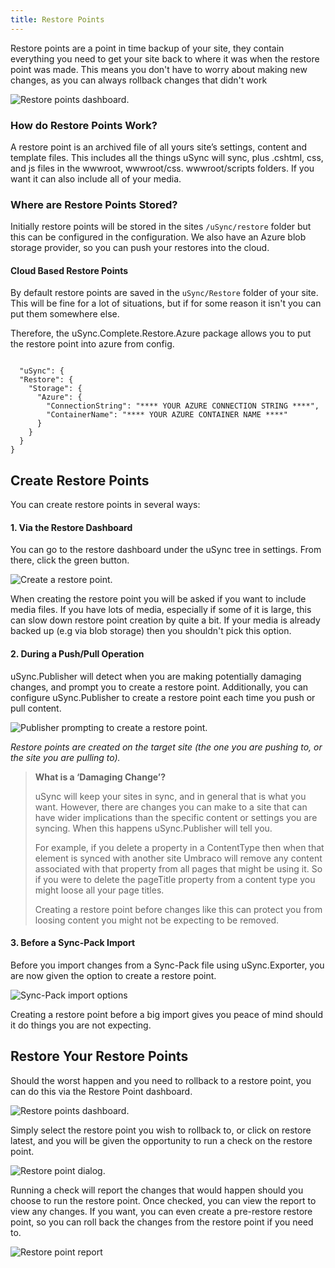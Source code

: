 ```yaml
---
title: Restore Points
---
```


Restore points are a point in time backup of your site, they contain everything you need to get your site back to where it was when the restore point was made. This means you don't have to worry about making new changes, as you can always rollback changes that didn't work

![Restore points dashboard.](restore-point-dashboard.png)

### How do Restore Points Work?

A restore point is an archived file of all yours site’s settings, content and template files. This includes all the things uSync will sync, plus .cshtml, css, and js files in the wwwroot, wwwroot/css. wwwroot/scripts folders. If you want it can also include all of your media.

### Where are Restore Points Stored?

Initially restore points will be stored in the sites `/uSync/restore` folder but this can be configured in the configuration. We also have an Azure blob storage provider, so you can push your restores into the cloud.

#### Cloud Based Restore Points

By default restore points are saved in the `uSync/Restore` folder of your site. This will be fine for a lot of situations, but if for some reason it isn't you can put them somewhere else. 

Therefore, the uSync.Complete.Restore.Azure package allows you to put the restore point into azure from config.

```

  "uSync": {
  "Restore": {
    "Storage": {
      "Azure": {
        "ConnectionString": "**** YOUR AZURE CONNECTION STRING ****",
        "ContainerName": "**** YOUR AZURE CONTAINER NAME ****"
      }
    }
  }
}

```




## Create Restore Points

You can create restore points in several ways:

#### 1. Via the Restore Dashboard

You can go to the restore dashboard under the uSync tree in settings. From there, click the green button.

![Create a restore point.](restore-point-create.png)

When creating the restore point you will be asked if you want to include media files. If you have lots of media, especially if some of it is large, this can slow down restore point creation by quite a bit. If your media is already backed up (e.g via blob storage) then you shouldn't pick this option.

#### 2. During a Push/Pull Operation

 uSync.Publisher will detect when you are making potentially damaging changes, and prompt you to create a restore point. Additionally, you can configure uSync.Publisher to create a restore point each time you push or pull content.

![Publisher prompting to create a restore point.](restore-point-prompt.png)

*Restore points are created on the target site (the one you are pushing to, or the site you are pulling to).*

 >**What is a ‘Damaging Change’?**
>
 >uSync will keep your sites in sync, and in general that is what you want. However, there are changes you can make to a site that can have wider implications than the specific content or settings you are syncing. When this happens uSync.Publisher will tell you.
>
 >For example, if you delete a property in a ContentType then when that element is synced with another site Umbraco will remove any content associated with that property from all pages that might be using it. So if you were to delete the pageTitle property from a content type you might loose all your page titles.
>
 >Creating a restore point before changes like this can protect you from loosing content you might not be expecting to be removed.

#### 3. Before a Sync-Pack Import

Before you import changes from a Sync-Pack file using uSync.Exporter, you are now given the option to create a restore point.

![Sync-Pack import options](restore-point-exporter.png)

Creating a restore point before a big import gives you peace of mind should it do things you are not expecting.

## Restore Your Restore Points

Should the worst happen and you need to rollback to a restore point, you can do this via the Restore Point dashboard.

![Restore points dashboard.](restore-point-dashboard.png)

Simply select the restore point you wish to rollback to, or click on restore latest, and you will be given the opportunity to run a check on the restore point.

![Restore point dialog.](restore-point-check.png)

Running a check will report the changes that would happen should you choose to run the restore point.
Once checked, you can view the report to view any changes. If you want, you can even create a pre-restore restore point, so you can roll back the changes from the restore point if you need to.

![Restore point report](restore-point-report.png)




